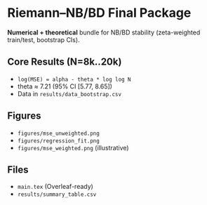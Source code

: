 # Riemann–NB/BD Final Package

**Numerical + theoretical** bundle for NB/BD stability (zeta-weighted train/test, bootstrap CIs).

## Core Results (N=8k..20k)
- `log(MSE) = alpha - theta * log log N`
- theta ≈ 7.21 (95% CI [5.77, 8.65])
- Data in `results/data_bootstrap.csv`

## Figures
- `figures/mse_unweighted.png`
- `figures/regression_fit.png`
- `figures/mse_weighted.png` (illustrative)

## Files
- `main.tex` (Overleaf-ready)
- `results/summary_table.csv`
